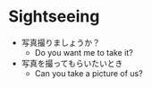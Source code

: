 # Sightseeing


* 写真撮りましょうか？
    * Do you want me to take it?
* 写真を撮ってもらいたいとき
    * Can you take a picture of us?
